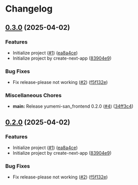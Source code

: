 # Changelog

## [0.3.0](https://github.com/voice0726/yumemi-san_frontend/compare/yumemi-san_frontend/v0.2.0...yumemi-san_frontend/v0.3.0) (2025-04-02)


### Features

* Initialize project ([#1](https://github.com/voice0726/yumemi-san_frontend/issues/1)) ([ea8a4ce](https://github.com/voice0726/yumemi-san_frontend/commit/ea8a4ce6a3ee769c775fe800b25b9d4b240db1f5))
* Initialize project by create-next-app ([83904e9](https://github.com/voice0726/yumemi-san_frontend/commit/83904e9fc9ac3ba7b51905cbc9601995a8215e65))


### Bug Fixes

* Fix release-please not working ([#2](https://github.com/voice0726/yumemi-san_frontend/issues/2)) ([f5f132e](https://github.com/voice0726/yumemi-san_frontend/commit/f5f132eef6fb5e4f8cf54fc71501cfefea6d2b91))


### Miscellaneous Chores

* **main:** Release yumemi-san_frontend 0.2.0 ([#4](https://github.com/voice0726/yumemi-san_frontend/issues/4)) ([34ff3c4](https://github.com/voice0726/yumemi-san_frontend/commit/34ff3c47fac26c31c6a865c232f4ce68b1bc491a))

## [0.2.0](https://github.com/voice0726/yumemi-san_frontend/compare/yumemi-san_frontend/v0.1.0...yumemi-san_frontend/v0.2.0) (2025-04-02)


### Features

* Initialize project ([#1](https://github.com/voice0726/yumemi-san_frontend/issues/1)) ([ea8a4ce](https://github.com/voice0726/yumemi-san_frontend/commit/ea8a4ce6a3ee769c775fe800b25b9d4b240db1f5))
* Initialize project by create-next-app ([83904e9](https://github.com/voice0726/yumemi-san_frontend/commit/83904e9fc9ac3ba7b51905cbc9601995a8215e65))


### Bug Fixes

* Fix release-please not working ([#2](https://github.com/voice0726/yumemi-san_frontend/issues/2)) ([f5f132e](https://github.com/voice0726/yumemi-san_frontend/commit/f5f132eef6fb5e4f8cf54fc71501cfefea6d2b91))
